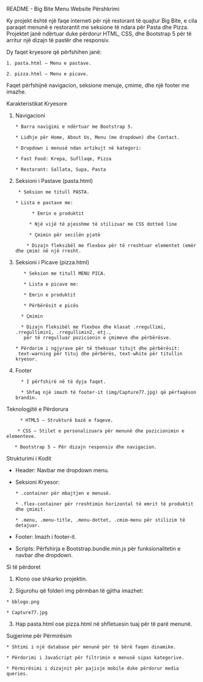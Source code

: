 README - Big Bite Menu Website
Përshkrimi

Ky projekt është një faqe interneti për një restorant të quajtur Big Bite, e cila paraqet menunë e restorantit me seksione të ndara për Pasta dhe Pizza. Projektet janë ndërtuar duke përdorur HTML, CSS, dhe Bootstrap 5 për të arritur një dizajn të pastër dhe responsiv.

Dy faqet kryesore që përfshihen janë:

    1. pasta.html – Menu e pastave.

    2. pizza.html – Menu e picave.

Faqet përfshijnë navigacion, seksione menuje, çmime, dhe një footer me imazhe.

Karakteristikat Kryesore
  1. Navigacioni

         * Barra navigimi e ndërtuar me Bootstrap 5.

         * Lidhje për Home, About Us, Menu (me dropdown) dhe Contact.

         * Dropdown i menusë ndan artikujt në kategori:

         * Fast Food: Krepa, Sufllaqe, Pizza

         * Restorant: Sallata, Supa, Pasta

2. Seksioni i Pastave (pasta.html)

        * Seksion me titull PASTA.

       * Lista e pastave me:

             * Emrin e produktit

            * Një vijë të pjesshme të stilizuar me CSS dotted line

            * Çmimin për secilën pjatë

           * Dizajn fleksibël me flexbox për të rreshtuar elementet (emër dhe çmim) në një rresht.

3. Seksioni i Picave (pizza.html)

          * Seksion me titull MENU PICA.

          * Lista e picave me:

          * Emrin e produktit

          * Përbërësit e picës

         * Çmimin

         * Dizajn fleksibël me flexbox dhe klasat .rregullimi, .rregullimin1, .rregullimin2, etj.,
          për të rregulluar pozicionin e çmimeve dhe përbërësve.

       * Përdorim i ngjyrave për të theksuar titujt dhe përbërësit:
        text-warning për tituj dhe përbërës, text-white për titullin kryesor.

5. Footer

         * I përfshirë në të dyja faqet.

         * Shfaq një imazh të footer-it (img/Capture77.jpg) që përfaqëson brandin.

Teknologjitë e Përdorura

         * HTML5 – Strukturë bazë e faqeve.

        * CSS – Stilet e personalizuara për menunë dhe pozicionimin e elementeve.

       * Bootstrap 5 – Për dizajn responsiv dhe navigacion.

Strukturimi i Kodit

* Header: Navbar me dropdown menu.

* Seksioni Kryesor:

      * .container për mbajtjen e menusë.

      * .flex-container për rreshtimin horizontal të emrit të produktit dhe çmimit.

      * .menu, .menu-title, .menu-dottet, .cmim-menu për stilizim të detajuar.

* Footer: Imazh i footer-it.

* Scripts: Përfshirja e Bootstrap.bundle.min.js për funksionalitetin e navbar dhe dropdown.

Si të përdoret

  1. Klono ose shkarko projektin.

  2. Sigurohu që folderi img përmban të gjitha imazhet:

    * bblogo.png

    * Capture77.jpg

 3. Hap pasta.html ose pizza.html në shfletuesin tuaj për të parë menunë.

Sugjerime për Përmirësim

    * Shtimi i një database për menunë për të bërë faqen dinamike.

    * Përdorimi i JavaScript për filtrimin e menusë sipas kategorive.

    * Përmirësimi i dizajnit për pajisje mobile duke përdorur media queries.
